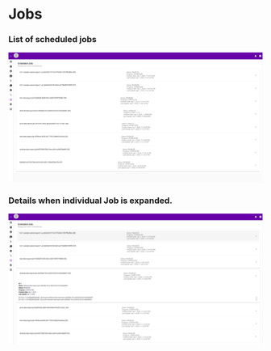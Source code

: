 # Jobs

### List of scheduled jobs

![](../../.gitbook/assets/jobs.png)

### Details when individual Job is expanded.

![](../../.gitbook/assets/jobs-details.png)



